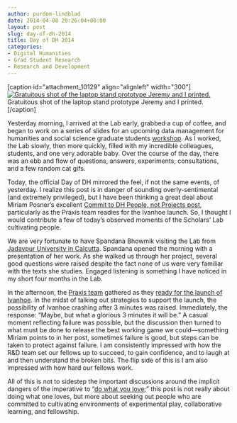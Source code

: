 ```yaml
---
author: purdom-lindblad
date: 2014-04-08 20:26:04+00:00
layout: post
slug: day-of-dh-2014
title: Day of DH 2014
categories:
- Digital Humanities
- Grad Student Research
- Research and Development
---
```


[caption id="attachment_10129" align="alignleft" width="300"][![Gratuitous shot of the laptop stand prototype Jeremy and I printed. ](http://www.scholarslab.org/wp-content/uploads/2014/04/kraken-300x225.jpg)](http://www.scholarslab.org/wp-content/uploads/2014/04/kraken.jpg) Gratuitous shot of the laptop stand prototype Jeremy and I printed.[/caption]

Yesterday morning, I arrived at the Lab early, grabbed a cup of coffee, and began to work on a series of slides for an upcoming data management for humanities and social science graduate students [workshop](https://www.google.com/calendar/render?eid=OWJvYnRwNnJiYWJhajlhMDg2Z3RiNTBwOTAgOGlrOHBpcGQ2cjY1Z24zaHVyZWM2YWxpMWNAZw&ctz&sf=true&output=xml). As I worked, the Lab slowly, then more quickly, filled with my incredible colleagues, students, and one very adorable baby. Over the course of the day, there was an ebb and flow of questions, answers, experiments, consultations, and a few random cat gifs.

Today, the official Day of DH mirrored the feel, if not the same events, of yesterday. I realize this post is in danger of sounding overly-sentimental (and extremely privileged), but I have been thinking a great deal about Miriam Posner’s excellent [Commit to DH People, not Projects post](http://miriamposner.com/blog/commit-to-dh-people-not-dh-projects/), particularly as the Praxis team readies for the Ivanhoe launch. So, I thought I would contribute a few of today’s observed moments of the Scholars’ Lab cultivating people.

We are very fortunate to have Spandana Bhowmik visiting the Lab from [Jadavpur University in Calcutta](http://www.jaduniv.edu.in). Spandana opened the morning with a presentation of her work. As she walked us through her project, several good questions were raised despite the fact none of us were very familiar with the texts she studies. Engaged listening is something I have noticed in my short four months in the Lab.

In the afternoon, the [Praxis team](http://praxis.scholarslab.org/people.html) gathered as they [ready for the launch of Ivanhoe](http://www.scholarslab.org/grad-student-research/development-design-and-the-distance-in-between/). In the midst of talking out strategies to support the launch, the possibility of Ivanhoe crashing after 3 minutes was raised. Immediately, the response: “Maybe, but what a glorious 3 minutes it will be.” A casual moment reflecting failure was possible, but the discussion then turned to what must be done to release the best working game we could—something Miriam points to in her post, sometimes failure is good, but steps can be taken to protect against failure. I am consistently impressed with how the R&D team set our fellows up to succeed, to gain confidence, and to laugh at and then understand the broken bits. The flip side of this is I am also impressed with how hard our fellows work.

All of this is not to sidestep the important discussions around the implicit dangers of the imperative to “[do what you love](http://www.slate.com/articles/technology/technology/2014/01/do_what_you_love_love_what_you_do_an_omnipresent_mantra_that_s_bad_for_work.html);” this post is not really about doing what one loves, but more about seeking out people who are committed to cultivating environments of experimental play, collaborative learning, and fellowship.
